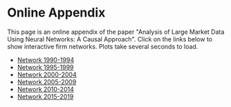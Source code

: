 # Online Appendix

This page is an online appendix of the paper "Analysis of Large Market Data Using Neural Networks: A Causal Approach".
Click on the links below to show interactive firm networks. Plots take several seconds to load.

- [Network 1990-1994](https://marcaureledivernois.github.io/firm-network/Network1994.html)
- [Network 1995-1999](https://marcaureledivernois.github.io/firm-network/Network1999.html)
- [Network 2000-2004](https://marcaureledivernois.github.io/firm-network/Network2004.html)
- [Network 2005-2009](https://marcaureledivernois.github.io/firm-network/Network2009.html)
- [Network 2010-2014](https://marcaureledivernois.github.io/firm-network/Network2014.html)
- [Network 2015-2019](https://marcaureledivernois.github.io/firm-network/Network2019.html)
